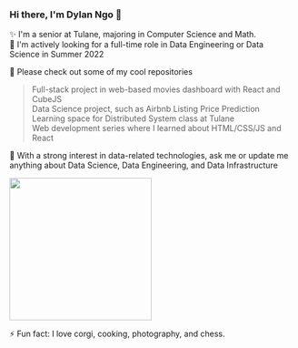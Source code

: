 ### Hi there, I'm Dylan Ngo 👋

✨ I'm a senior at Tulane, majoring in Computer Science and Math.<br>
🎯 I'm actively looking for a full-time role in Data Engineering or Data Science in Summer 2022<br>

🔭 Please check out some of my cool repositories<br>
  > Full-stack project in web-based movies dashboard with React and CubeJS<br>
  > Data Science project, such as Airbnb Listing Price Prediction<br>
  > Learning space for Distributed System class at Tulane<br>
  > Web development series where I learned about HTML/CSS/JS and React<br>
  > 
💬 With a strong interest in data-related technologies, ask me or update me anything about Data Science, Data Engineering, and Data Infrastructure<br>

<img src="https://aroundofwordsin80days.files.wordpress.com/2019/07/zealouscourageousgibbon-size_restricted.gif" height=250 width=250/>

⚡ Fun fact: I love corgi, cooking, photography, and chess.
